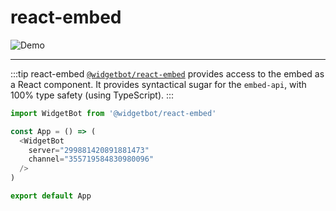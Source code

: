 # react-embed

![Demo](https://i.imgur.com/b2SirC2.png)

---

:::tip react-embed
[`@widgetbot/react-embed`](/embed/react-embed/README.md) provides access to the embed as a React component. It provides syntactical sugar for the `embed-api`, with 100% type safety (using TypeScript).
:::
```ts
import WidgetBot from '@widgetbot/react-embed'

const App = () => (
  <WidgetBot
    server="299881420891881473"
    channel="355719584830980096"
  />
)

export default App
```

